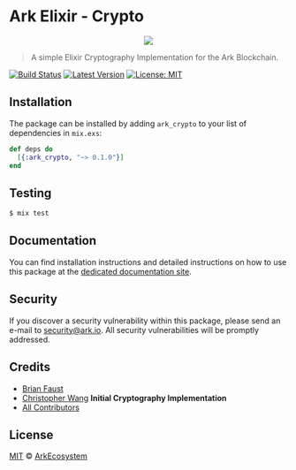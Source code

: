 # Ark Elixir - Crypto

<p align="center">
    <img src="https://github.com/ArkEcosystem/elixir-crypto/blob/master/banner.png" />
</p>

> A simple Elixir Cryptography Implementation for the Ark Blockchain.

[![Build Status](https://img.shields.io/travis/ArkEcosystem/elixir-crypto/master.svg?style=flat-square)](https://travis-ci.org/ArkEcosystem/elixir-crypto)
[![Latest Version](https://img.shields.io/github/release/ArkEcosystem/elixir-crypto.svg?style=flat-square)](https://github.com/ArkEcosystem/elixir-crypto/releases)
[![License: MIT](https://img.shields.io/badge/License-MIT-yellow.svg)](https://opensource.org/licenses/MIT)

## Installation

The package can be installed by adding `ark_crypto` to your list of dependencies in `mix.exs`:

```elixir
def deps do
  [{:ark_crypto, "~> 0.1.0"}]
end
```

## Testing

```bash
$ mix test
```

## Documentation

You can find installation instructions and detailed instructions on how to use this package at the [dedicated documentation site](https://docs.ark.io/v1.0/docs/cryptography-elixir).

## Security

If you discover a security vulnerability within this package, please send an e-mail to security@ark.io. All security vulnerabilities will be promptly addressed.

## Credits

- [Brian Faust](https://github.com/faustbrian)
- [Christopher Wang](https://github.com/christopherjwang) **Initial Cryptography Implementation**
- [All Contributors](../../../../contributors)

## License

[MIT](LICENSE) © [ArkEcosystem](https://ark.io)
